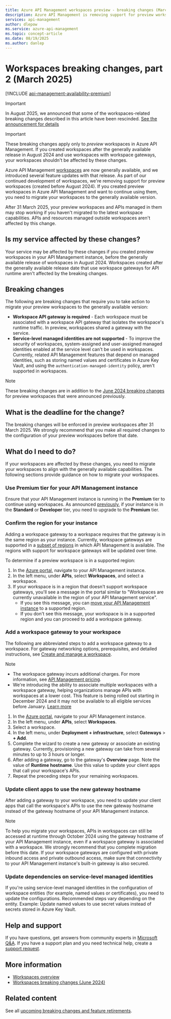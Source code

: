 ```yaml
---
title: Azure API Management workspaces preview - breaking changes (March 2025)
description: Azure API Management is removing support for preview workspaces. If your service uses preview workspaces, migrate your workspaces to the generally available version.
services: api-management 
author: dlepow
ms.service: azure-api-management
ms.topic: concept-article
ms.date: 08/19/2025
ms.author: danlep
---
```


# Workspaces breaking changes, part 2 (March 2025)

[!INCLUDE [api-management-availability-premium](../../../includes/api-management-availability-premium.md)]

> [!IMPORTANT]
> In August 2025, we announced that some of the workspaces-related breaking changes described in this article have been rescinded. [See the announcement for details](https://aka.ms/apim/workspaces/built-in-gateway-changes)

> [!IMPORTANT]
> These breaking changes apply only to *preview* workspaces in Azure API Management. If you created workspaces after the generally available release in August 2024 and use workspaces with workspace gateways, your workspaces shouldn't be affected by these changes.
> 

Azure API Management [workspaces](../workspaces-overview.md) are now generally available, and we introduced several feature updates with that release. As part of our continued development of workspaces, we're removing support for preview workspaces (created before August 2024). If you created preview workspaces in Azure API Management and want to continue using them, you need to migrate your workspaces to the generally available version. 

After 31 March 2025, your preview workspaces and APIs managed in them may stop working if you haven't migrated to the latest workspace capabilities. APIs and resources managed outside workspaces aren't affected by this change.

## Is my service affected by these changes?

Your service may be affected by these changes if you created preview workspaces in your API Management instance, before the generally available release of workspaces in August 2024. Workspaces created after the generally available release date that use workspace gateways for API runtime aren't affected by the breaking changes.

## Breaking changes

The following are breaking changes that require you to take action to migrate your preview workspaces to the generally available version:

* **Workspace API gateway is required** -  Each workspace must be associated with a workspace API gateway that isolates the workspace's runtime traffic. In preview, workspaces shared a gateway with the service.
* **Service-level managed identities are not supported** - To improve the security of workspaces, system-assigned and user-assigned managed identities enabled at the service level can't be used in workspaces. Currently, related API Management features that depend on managed identities, such as storing named values and certificates in Azure Key Vault, and using the `authentication-managed-identity` policy, aren't supported in workspaces.

> [!NOTE]
> These breaking changes are in addition to the [June 2024 breaking changes](workspaces-breaking-changes-june-2024.md) for preview workspaces that were announced previously.

## What is the deadline for the change?

The breaking changes will be enforced in preview workspaces after 31 March 2025. We strongly recommend that you make all required changes to the configuration of your preview workspaces before that date.

## What do I need to do?

If your workspaces are affected by these changes, you need to migrate your workspaces to align with the generally available capabilities. The following sections provide guidance on how to migrate your workspaces.

### Use Premium tier for your API Management instance

Ensure that your API Management instance is running in the **Premium** tier to continue using workspaces. As announced [previously](workspaces-breaking-changes-june-2024.md), if your instance is in the **Standard** or **Developer** tier, you need to upgrade to the **Premium** tier.

### Confirm the region for your instance

Adding a workspace gateway to a workspace requires that the gateway is in the same region as your instance. Currently, workspace gateways are supported in a [subset of regions](../workspaces-overview.md#workspace-gateway) in which API Management is available. The regions with support for workspace gateways will be updated over time.

To determine if a preview workspace is in a supported region:

1. In the [Azure portal](https://portal.azure.com), navigate to your API Management instance.
1. In the left menu, under **APIs**, select **Workspaces**, and select a workspace.
1. If your workspace is in a region that doesn't support workspace gateways, you'll see a message in the portal similar to "Workspaces are currently unavailable in the region of your API Management service". 
    * If you see this message, you can [move your API Management instance](../api-management-howto-migrate.md) to a supported region.
    * If you don't see this message, your workspace is in a supported region and you can proceed to add a workspace gateway.

### Add a workspace gateway to your workspace

The following are abbreviated steps to add a workspace gateway to a workspace. For gateway networking options, prerequisites, and detailed instructions, see [Create and manage a workspace](../how-to-create-workspace.md).

> [!NOTE]
> * The workspace gateway incurs additional charges. For more information, see [API Management pricing](https://aka.ms/apimpricing).
> * We're introducing the ability to associate multiple workspaces with a workspace gateway, helping organizations manage APIs with workspaces at a lower cost. This feature is being rolled out starting in December 2024 and it may not be available to all eligible services before January. [Learn more](https://aka.ms/apim/workspaces/sharedgateway)

1. In the [Azure portal](https://portal.azure.com), navigate to your API Management instance.
1. In the left menu, under **APIs**, select **Workspaces**.
1. Select a workspace.
1. In the left menu, under **Deployment + infrastructure**, select **Gateways** > **+ Add**.
1. Complete the wizard to create a new gateway or associate an existing gateway. Currently, provisioning a new gateway can take from several minutes to up to 3 hours or longer.
1. After adding a gateway, go to the gateway's **Overview** page. Note the value of **Runtime hostname**. Use this value to update your client apps that call your workspace's APIs.
1. Repeat the preceding steps for your remaining workspaces.

### Update client apps to use the new gateway hostname

After adding a gateway to your workspace, you need to update your client apps that call the workspace's APIs to use the new gateway hostname instead of the gateway hostname of your API Management instance. 

> [!NOTE]
> To help you migrate your workspaces, APIs in workspaces can still be accessed at runtime through October 2024 using the gateway hostname of your API Management instance, even if a workspace gateway is associated with a workspace. We strongly recommend that you complete migration before this date. If your workspace gateways are configured with private inbound access and private outbound access, make sure that connectivity to your API Management instance's built-in gateway is also secured.

### Update dependencies on service-level managed identities

If you're using service-level managed identities in the configuration of workspace entities (for example, named values or certificates), you need to update the configurations. Recommended steps vary depending on the entity. Example: Update named values to use secret values instead of secrets stored in Azure Key Vault.

## Help and support

If you have questions, get answers from community experts in [Microsoft Q&A](https://aka.ms/apim/azureqa/change/captcha-2022). If you have a support plan and you need technical help, create a [support request](https://portal.azure.com/#view/Microsoft_Azure_Support/HelpAndSupportBlade/~/overview).

## More information

* [Workspaces overview](../workspaces-overview.md)
* [Workspaces breaking changes (June 2024)](workspaces-breaking-changes-june-2024.md)

## Related content

See all [upcoming breaking changes and feature retirements](overview.md).
